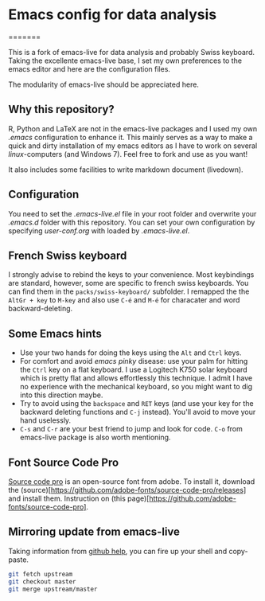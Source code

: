 # Emacs config for data analysis
=======

This is a fork of emacs-live for data analysis and probably Swiss
keyboard. Taking the excellente emacs-live base, I set my own preferences to the
emacs editor and here are the configuration files.

The modularity of emacs-live should be appreciated here.

## Why this repository?

R, Python and LaTeX are not in the emacs-live packages and I used my own
*.emacs* configuration to enhance it. This mainly serves as a way to make a
quick and dirty installation of my emacs editors as I have to work on several
*linux*-computers (and Windows 7). Feel free to fork and use as you want!

It also includes some facilities to write markdown document (livedown).

## Configuration

You need to set the *.emacs-live.el* file in your root folder and overwrite
your *.emacs.d* folder with this repository. You can set your own configuration
by specifying *user-conf.org* with loaded  by *.emacs-live.el*.

## French Swiss keyboard

I strongly advise to rebind the keys to your convenience. Most keybindings are
standard, however, some are specific to french swiss keyboards. You can find
them in the `packs/swiss-keyboard/` subfolder. I remapped the the `AltGr + key`
to `M-key` and also use `C-é` and `M-é` for characater and word
backward-deleting.

## Some Emacs hints

+ Use your two hands for doing the keys using the `Alt` and `Ctrl` keys.
+ For comfort and avoid *emacs pinky* disease: use your palm for hitting the
  `Ctrl` key on a flat keyboard. I use a Logitech K750 solar keyboard which is
  pretty flat and allows effortlessly this technique. I admit I have no
  experience with the mechanical keyboard, so you might want to dig into this
  direction maybe.
+ Try to avoid using the `backspace` and `RET` keys (and use your key for the
  backward deleting functions and `C-j` instead). You'll avoid to move your hand
  uselessly.
+ `C-s` and `C-r` are your best friend to jump and look for code. `C-o` from
  emacs-live package is also worth mentioning.

## Font Source Code Pro

[Source code pro](https://github.com/adobe-fonts/source-code-pro) is an open-source font from adobe. To install it, download the (source)[https://github.com/adobe-fonts/source-code-pro/releases] and install them. Instruction on (this page)[https://github.com/adobe-fonts/source-code-pro].

## Mirroring update from emacs-live

Taking information from
[github help](https://help.github.com/articles/syncing-a-fork/), you can fire up
your shell and copy-paste.

```bash 
git fetch upstream
git checkout master
git merge upstream/master
```

